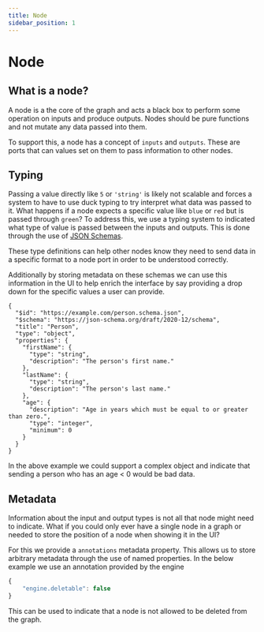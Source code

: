 ```yaml
---
title: Node
sidebar_position: 1
---
```


# Node

## What is a node?

A node is a the core of the graph and acts a black box to perform some operation on inputs and produce outputs. Nodes should be pure functions and not mutate any data passed into them.

To support this, a node has a concept of `inputs` and `outputs`. These are ports that can values set on them to pass information to other nodes.

## Typing 

Passing a value directly like `5` or `'string'` is likely not scalable and forces a system to have to use duck typing to try interpret what data was passed to it. What happens if a node expects a specific value like `blue` or `red` but is passed through `green`? To address this, we use a typing system to indicated what type of value is passed between the inputs and outputs. This is done through the use of [JSON Schemas](https://json-schema.org/). 

These type definitions can help other nodes know they need to send data in a specific format to a node port in order to be understood correctly.

Additionally by storing metadata on these schemas we can use this information in the UI to help enrich the interface by say providing a drop down for the specific values a user can provide.

```
{
  "$id": "https://example.com/person.schema.json",
  "$schema": "https://json-schema.org/draft/2020-12/schema",
  "title": "Person",
  "type": "object",
  "properties": {
    "firstName": {
      "type": "string",
      "description": "The person's first name."
    },
    "lastName": {
      "type": "string",
      "description": "The person's last name."
    },
    "age": {
      "description": "Age in years which must be equal to or greater than zero.",
      "type": "integer",
      "minimum": 0
    }
  }
}
```

In the above example we could support a complex object and indicate that sending a person who has an age < 0 would be bad data.

## Metadata

Information about the input and output types is not all that node might need to indicate. What if you could only ever have a single node in a graph or needed to store the position of a node when showing it in the UI? 

For this we provide a `annotations` metadata property. This allows us to store arbitrary metadata through the use of named properties. In the below example we use an annotation provided by the engine 

```ts
{
    "engine.deletable": false
}
```

This can be used to indicate that a node is not allowed to be deleted from the graph. 
